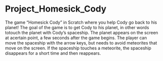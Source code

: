 # Project_Homesick_Cody
The game “Homesick Cody” in Scratch where you help Cody go back to his planet! 
The goal of the game is to get Cody to his planet, in other words totouch the planet with Cody’s spaceship.
The planet appears on the screen at acertain point, a few seconds after the game begins. 
The player can move the spaceship with the arrow keys, but needs to avoid meteorites that move on the screen. 
If the spaceship touches a meteorite, the spaceship disappears for a short time and then reappears.
